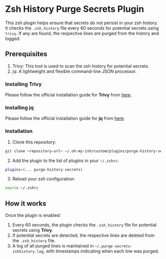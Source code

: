 # Zsh History Purge Secrets Plugin
This zsh plugin helps ensure that secrets do not persist in your zsh history. It checks the `.zsh_history` file every 60 seconds for potential secrets using `trivy`. If any are found, the respective lines are purged from the history and logged.

## Prerequisites

1. Trivy: This tool is used to scan the zsh history for potential secrets.
2. jq: A lightweight and flexible command-line JSON processor.

### Installing Trivy

Please follow the official installation guide for **Trivy** from [here](https://aquasecurity.github.io/trivy/v0.45/getting-started/installation/).

### Installing jq

Please follow the official installation guide for **jq** from [here](https://jqlang.github.io/jq/download/).

### Installation

1. Clone this repository:

```bash
git clone <repository-url> ~/.oh-my-zsh/custom/plugins/purge-history-secrets
```

2. Add the plugin to the list of plugins in your `~/.zshrc`:

```bash
plugins=(... purge-history-secrets)
```

3. Reload your zsh configuration:

```bash
source ~/.zshrc
```

## How it works

Once the plugin is enabled:

1. Every 60 seconds, the plugin checks the `.zsh_history` file for potential secrets using **Trivy**.
2. If potential secrets are detected, the respective lines are deleted from the `.zsh_history` file.
3. A log of all purged lines is maintained in `~/.purge-secrets-zshhistory.log`, with timestamps indicating when each line was purged.
